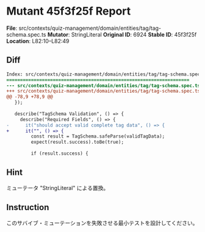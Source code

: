 # Mutant 45f3f25f Report

**File**: src/contexts/quiz-management/domain/entities/tag/tag-schema.spec.ts
**Mutator**: StringLiteral
**Original ID**: 6924
**Stable ID**: 45f3f25f
**Location**: L82:10–L82:49

## Diff

```diff
Index: src/contexts/quiz-management/domain/entities/tag/tag-schema.spec.ts
===================================================================
--- src/contexts/quiz-management/domain/entities/tag/tag-schema.spec.ts	original
+++ src/contexts/quiz-management/domain/entities/tag/tag-schema.spec.ts	mutated #6924
@@ -78,9 +78,9 @@
   });
 
   describe("TagSchema Validation", () => {
     describe("Required Fields", () => {
-      it("should accept valid complete tag data", () => {
+      it("", () => {
         const result = TagSchema.safeParse(validTagData);
         expect(result.success).toBe(true);
 
         if (result.success) {
```

## Hint

ミューテータ "StringLiteral" による置換。

## Instruction

このサバイブ・ミューテーションを失敗させる最小テストを設計してください。
